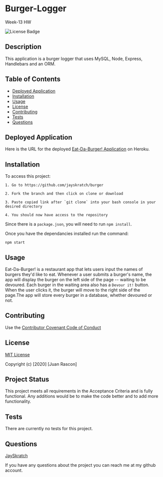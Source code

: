 # Burger-Logger

Week-13 HW

![License Badge](https://img.shields.io/badge/license-MIT-blue)

## Description

This application is a burger logger that uses MySQL, Node, Express, Handlebars and an ORM. 

## Table of Contents

  * [Deployed Application](#deployed-application)
  * [Installation](#installation)
  * [Usage](#usage)
  * [License](#license)
  * [Contributing](#contributing)
  * [Tests](#tests)
  * [Questions](#questions)


## Deployed Application

Here is the URL for the deployed [Eat-Da-Burger! Application]() on Heroku.


## Installation

To access this project:

```
1. Go to https://github.com/jayskratch/burger

2. Fork the branch and then click on clone or download

3. Paste copied link after `git clone` into your bash console in your desired directory

4. You should now have access to the repository
```

Since there is a `package.json`, you will need to run `npm install`.

Once you have the dependancies installed run the command:

```
npm start
```

## Usage

Eat-Da-Burger! is a restaurant app that lets users input the names of burgers they'd like to eat. Whenever a user submits a burger's name, the app will display the burger on the left side of the page -- waiting to be devoured. Each burger in the waiting area also has a `Devour it!` button. When the user clicks it, the burger will move to the right side of the page.The app will store every burger in a database, whether devoured or not.

## Contributing

Use the [Contributor Covenant Code of Conduct](https://www.contributor-covenant.org/version/2/0/code_of_conduct/code_of_conduct.md)


## License

[MIT License](./LICENSE)

Copyright (c) [2020] [Juan Rascon]

## Project Status

This project meets all requirements in the Acceptance Criteria and is fully functional. Any additions would be to make the code better and to add more functionality.

## Tests

There are currently no tests for this project.

## Questions

[JaySkratch](https://github.com/jayskratch)


If you have any questions about the project you can reach me at my github account.